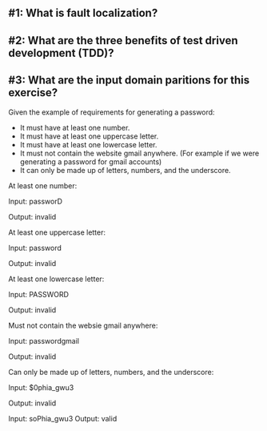 ## #1: What is fault localization?
## #2: What are the three benefits of test driven development (TDD)?
## #3: What are the input domain paritions for this exercise?
Given the example of requirements for generating a password:
* It must have at least one number.
* It must have at least one uppercase letter.
* It must have at least one lowercase letter.
* It must not contain the website gmail anywhere. (For example if we were generating a password for gmail accounts)
* It can only be made up of letters, numbers, and the underscore.

At least one number: 

Input: passworD

Output: invalid

At least one uppercase letter:

Input: password

Output: invalid

At least one lowercase letter: 

Input: PASSWORD

Output: invalid

Must not contain the websie gmail anywhere:

Input: passwordgmail

Output: invalid

Can only be made up of letters, numbers, and the underscore:

Input: $0phia_gwu3

Output: invalid

Input: soPhia_gwu3
Output: valid


